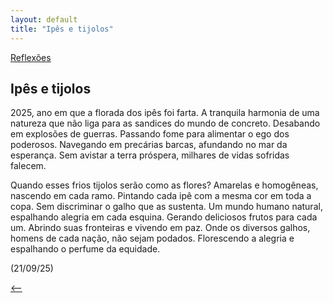 ```yaml
---
layout: default
title: "Ipês e tijolos"
--- 
```




[Reflexões](./)

## Ipês e tijolos

2025, ano em que a florada dos ipês foi farta. A tranquila harmonia de uma natureza que não liga para as sandices do mundo de concreto. Desabando em explosões de guerras. Passando fome para alimentar o ego dos poderosos. Navegando em precárias barcas, afundando no mar da esperança. Sem avistar a terra próspera, milhares de vidas sofridas falecem.

Quando esses frios tijolos serão como as flores? Amarelas e homogêneas, nascendo em cada ramo. Pintando cada ipê com a mesma cor em toda a copa. Sem discriminar o galho que as sustenta. Um mundo humano natural, espalhando alegria em cada esquina. Gerando deliciosos frutos para cada um. Abrindo suas fronteiras e vivendo em paz. Onde os diversos galhos, homens de cada nação, não sejam podados. Florescendo a alegria e espalhando o perfume da equidade.

(21/09/25)

[<--](./)